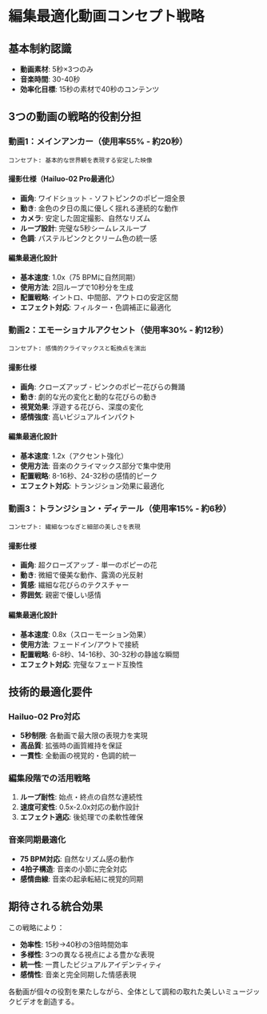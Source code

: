 # 編集最適化動画コンセプト戦略

## 基本制約認識
- **動画素材**: 5秒×3つのみ
- **音楽時間**: 30-40秒
- **効率化目標**: 15秒の素材で40秒のコンテンツ

## 3つの動画の戦略的役割分担

### 動画1：メインアンカー（使用率55% - 約20秒）
```
コンセプト: 基本的な世界観を表現する安定した映像
```

#### 撮影仕様（Hailuo-02 Pro最適化）
- **画角**: ワイドショット - ソフトピンクのポピー畑全景
- **動き**: 金色の夕日の風に優しく揺れる連続的な動作
- **カメラ**: 安定した固定撮影、自然なリズム
- **ループ設計**: 完璧な5秒シームレスループ
- **色調**: パステルピンクとクリーム色の統一感

#### 編集最適化設計
- **基本速度**: 1.0x（75 BPMに自然同期）
- **使用方法**: 2回ループで10秒分を生成
- **配置戦略**: イントロ、中間部、アウトロの安定区間
- **エフェクト対応**: フィルター・色調補正に最適化

### 動画2：エモーショナルアクセント（使用率30% - 約12秒）
```
コンセプト: 感情的クライマックスと転換点を演出
```

#### 撮影仕様
- **画角**: クローズアップ - ピンクのポピー花びらの舞踊
- **動き**: 劇的な光の変化と動的な花びらの動き
- **視覚効果**: 浮遊する花びら、深度の変化
- **感情強度**: 高いビジュアルインパクト

#### 編集最適化設計
- **基本速度**: 1.2x（アクセント強化）
- **使用方法**: 音楽のクライマックス部分で集中使用
- **配置戦略**: 8-16秒、24-32秒の感情的ピーク
- **エフェクト対応**: トランジション効果に最適化

### 動画3：トランジション・ディテール（使用率15% - 約6秒）
```
コンセプト: 繊細なつなぎと細部の美しさを表現
```

#### 撮影仕様
- **画角**: 超クローズアップ - 単一のポピーの花
- **動き**: 微細で優美な動作、露滴の光反射
- **質感**: 繊細な花びらのテクスチャー
- **雰囲気**: 親密で優しい感情

#### 編集最適化設計
- **基本速度**: 0.8x（スローモーション効果）
- **使用方法**: フェードイン/アウトで接続
- **配置戦略**: 6-8秒、14-16秒、30-32秒の静謐な瞬間
- **エフェクト対応**: 完璧なフェード互換性

## 技術的最適化要件

### Hailuo-02 Pro対応
- **5秒制限**: 各動画で最大限の表現力を実現
- **高品質**: 拡張時の画質維持を保証
- **一貫性**: 全動画の視覚的・色調的統一

### 編集段階での活用戦略
1. **ループ耐性**: 始点・終点の自然な連続性
2. **速度可変性**: 0.5x-2.0x対応の動作設計
3. **エフェクト適応**: 後処理での柔軟性確保

### 音楽同期最適化
- **75 BPM対応**: 自然なリズム感の動作
- **4拍子構造**: 音楽の小節に完全対応
- **感情曲線**: 音楽の起承転結に視覚的同期

## 期待される統合効果

この戦略により：
- **効率性**: 15秒→40秒の3倍時間効率
- **多様性**: 3つの異なる視点による豊かな表現
- **統一性**: 一貫したビジュアルアイデンティティ
- **感情性**: 音楽と完全同期した情感表現

各動画が個々の役割を果たしながら、全体として調和の取れた美しいミュージックビデオを創造する。